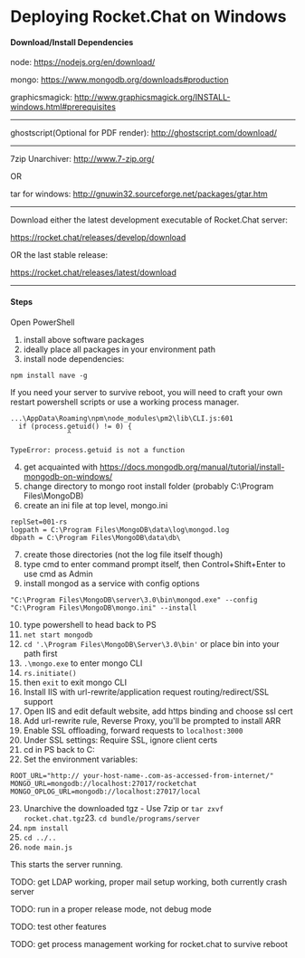 # Deploying Rocket.Chat on Windows

#### Download/Install Dependencies ####

node: https://nodejs.org/en/download/

mongo: https://www.mongodb.org/downloads#production

graphicsmagick: http://www.graphicsmagick.org/INSTALL-windows.html#prerequisites

---

ghostscript(Optional for PDF render): http://ghostscript.com/download/

---

7zip Unarchiver: http://www.7-zip.org/

OR

tar for windows: http://gnuwin32.sourceforge.net/packages/gtar.htm

---

Download either the latest development executable of Rocket.Chat server:

https://rocket.chat/releases/develop/download

OR the last stable release:

https://rocket.chat/releases/latest/download

---
 

#### Steps ####
Open PowerShell

1. install above software packages
2. ideally place all packages in your environment path
3. install node dependencies:

```
npm install nave -g

```

If you need your server to survive reboot, you will need to craft your own restart powershell scripts or use a working process manager.

```
...\AppData\Roaming\npm\node_modules\pm2\lib\CLI.js:601
  if (process.getuid() != 0) {
              ^

TypeError: process.getuid is not a function
```
4. get acquainted with https://docs.mongodb.org/manual/tutorial/install-mongodb-on-windows/
5. change directory to mongo root install folder (probably C:\Program Files\MongoDB)
6. create an ini file at top level, mongo.ini

```
replSet=001-rs
logpath = C:\Program Files\MongoDB\data\log\mongod.log
dbpath = C:\Program Files\MongoDB\data\db\
```

7. create those directories (not the log file itself though)
8. type cmd to enter command prompt itself, then Control+Shift+Enter to use cmd as Admin
9. install mongod as a service with config options

```
"C:\Program Files\MongoDB\server\3.0\bin\mongod.exe" --config "C:\Program Files\MongoDB\mongo.ini" --install
```

10. type powershell to head back to PS
11. ```net start mongodb```
12. ```cd '.\Program Files\MongoDB\Server\3.0\bin'``` or place bin into your path first
13. ```.\mongo.exe``` to enter mongo CLI
14. ```rs.initiate()```
15. then ```exit``` to exit mongo CLI
16. Install IIS with url-rewrite/application request routing/redirect/SSL support
17. Open IIS and edit default website, add https binding and choose ssl cert
18. Add url-rewrite rule, Reverse Proxy, you'll be prompted to install ARR
19. Enable SSL offloading, forward requests to ```localhost:3000```
20. Under SSL settings: Require SSL, ignore client certs
21. cd in PS back to C:
22. Set the environment variables:
```
ROOT_URL="http:// your-host-name-.com-as-accessed-from-internet/"
MONGO_URL=mongodb://localhost:27017/rocketchat
MONGO_OPLOG_URL=mongodb://localhost:27017/local
```
23. Unarchive the downloaded tgz -  Use 7zip or ```tar zxvf rocket.chat.tgz```23. ```cd bundle/programs/server```
24. ```npm install```
25. ```cd ../..```
26. ```node main.js```

This starts the server running.

TODO: get LDAP working, proper mail setup working, both currently crash server

TODO: run in a proper release mode, not debug mode

TODO: test other features

TODO: get  process management working for rocket.chat to survive reboot

